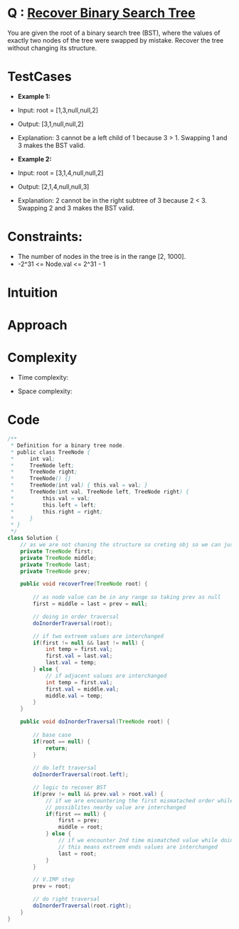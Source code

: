 # Q : [Recover Binary Search Tree](https://leetcode.com/problems/recover-binary-search-tree/description/)
You are given the root of a binary search tree (BST), where the values of exactly two nodes of the tree were swapped by mistake. Recover the tree without changing its structure.

# TestCases

- **Example 1:**
- Input: root = [1,3,null,null,2]
- Output: [3,1,null,null,2]
- Explanation: 3 cannot be a left child of 1 because 3 > 1. Swapping 1 and 3 makes the BST valid.

- **Example 2:**
- Input: root = [3,1,4,null,null,2]
- Output: [2,1,4,null,null,3]
- Explanation: 2 cannot be in the right subtree of 3 because 2 < 3. Swapping 2 and 3 makes the BST valid.

# Constraints:
- The number of nodes in the tree is in the range [2, 1000].
- -2^31 <= Node.val <= 2^31 - 1


# Intuition
<!-- Describe your first thoughts on how to solve this problem. -->

# Approach
<!-- Describe your approach to solving the problem. -->

# Complexity
- Time complexity:
<!-- Add your time complexity here, e.g. $$O(n)$$ -->

- Space complexity:
<!-- Add your space complexity here, e.g. $$O(n)$$ -->

# Code
```java []
/**
 * Definition for a binary tree node.
 * public class TreeNode {
 *     int val;
 *     TreeNode left;
 *     TreeNode right;
 *     TreeNode() {}
 *     TreeNode(int val) { this.val = val; }
 *     TreeNode(int val, TreeNode left, TreeNode right) {
 *         this.val = val;
 *         this.left = left;
 *         this.right = right;
 *     }
 * }
 */
class Solution {
    // as we are not chaning the structure so creting obj so we can just swap the values
    private TreeNode first;
    private TreeNode middle;
    private TreeNode last;
    private TreeNode prev;

    public void recoverTree(TreeNode root) {
        
        // as node value can be in any range so taking prev as null
        first = middle = last = prev = null;

        // doing in order traversal
        doInorderTraversal(root);

        // if two extreem values are interchanged
        if(first != null && last != null) {
            int temp = first.val;
            first.val = last.val;
            last.val = temp;
        } else {
            // if adjacent values are interchanged
            int temp = first.val;
            first.val = middle.val;
            middle.val = temp;
        }
    }

    public void doInorderTraversal(TreeNode root) {
        
        // base case
        if(root == null) {
            return;
        }
        
        // do left traversal
        doInorderTraversal(root.left);

        // logic to recover BST
        if(prev != null && prev.val > root.val) {
            // if we are encountering the first mismatached order while doing inOrder traversal
            // possiblites nearby value are interchanged
            if(first == null) {
                first = prev;
                middle = root;
            } else {
                // if we encounter 2nd time mismatched value while doing inOrder traversal
                // this means extreem ends values are interchanged
                last = root;
            }
        }

        // V.IMP step
        prev = root;

        // do right traversal
        doInorderTraversal(root.right);
    }
}
```